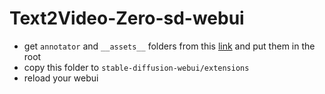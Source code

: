 # Text2Video-Zero-sd-webui

- get `annotator` and `__assets__` folders from this [link](https://huggingface.co/spaces/PAIR/Text2Video-Zero/tree/main) and put them in the root
- copy this folder to `stable-diffusion-webui/extensions`
- reload your webui